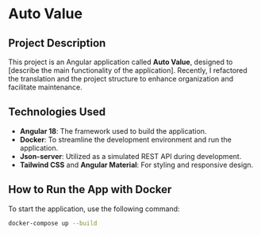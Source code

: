 # Auto Value

## Project Description

This project is an Angular application called **Auto Value**, designed to [describe the main functionality of the application]. Recently, I refactored the translation and the project structure to enhance organization and facilitate maintenance.

## Technologies Used

- **Angular 18**: The framework used to build the application.
- **Docker**: To streamline the development environment and run the application.
- **Json-server**: Utilized as a simulated REST API during development.
- **Tailwind CSS** and **Angular Material**: For styling and responsive design.

## How to Run the App with Docker

To start the application, use the following command:

```bash
docker-compose up --build
```
